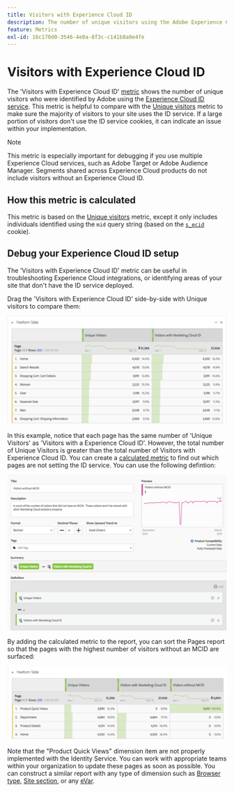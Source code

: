 ```yaml
---
title: Visitors with Experience Cloud ID
description: The number of unique visitors using the Adobe Experience Cloud ID service.
feature: Metrics
exl-id: 16c170d0-3546-4e0a-8f3c-c141b8a0e4fe
---
```

# Visitors with Experience Cloud ID

The 'Visitors with Experience Cloud ID' [metric](overview.md) shows the number of unique visitors who were identified by Adobe using the [Experience Cloud ID service](https://experienceleague.adobe.com/docs/id-service/using/home.html). This metric is helpful to compare with the [Unique visitors](unique-visitors.md) metric to make sure the majority of visitors to your site uses the ID service. If a large portion of visitors don't use the ID service cookies, it can indicate an issue within your implementation.

>[!NOTE]
>
>This metric is especially important for debugging if you use multiple Experience Cloud services, such as Adobe Target or Adobe Audience Manager. Segments shared across Experience Cloud products do not include visitors without an Experience Cloud ID.

## How this metric is calculated

This metric is based on the [Unique visitors](unique-visitors.md) metric, except it only includes individuals identified using the `mid` query string (based on the [`s_ecid`](https://experienceleague.adobe.com/docs/core-services/interface/ec-cookies/cookies-analytics.html) cookie).

## Debug your Experience Cloud ID setup

The 'Visitors with Experience Cloud ID' metric can be useful in troubleshooting Experience Cloud integrations, or identifying areas of your site that don't have the ID service deployed.

Drag the 'Visitors with Experience Cloud ID' side-by-side with Unique visitors to compare them:

![Unique visitor comparison](assets/metric-mcvid1.png)

In this example, notice that each page has the same number of 'Unique Visitors' as 'Visitors with a Experience Cloud ID'. However, the total number of Unique Visitors is greater than the total number of Visitors with Experience Cloud ID. You can create a [calculated metric](../calculated-metrics/cm-overview.md) to find out which pages are not setting the ID service. You can use the following defintion:

![Calculated metric definition](assets/metric-mcvid2.png)

By adding the calculated metric to the report, you can sort the Pages report so that the pages with the highest number of visitors without an MCID are surfaced:

![Pages without ID service](assets/metric-mcvid3.png)

Note that the "Product Quick Views" dimension item are not properly implemented with the Identity Service. You can work with appropriate teams within your organization to update these pages as soon as possible. You can construct a similar report with any type of dimension such as [Browser type](../dimensions/browser-type.md), [Site section](../dimensions/site-section.md), or any [eVar](../dimensions/evar.md).
